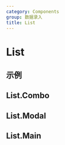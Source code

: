 ```yaml
---
category: Components
group: 数据录入
title: List
---
```


# List

## 示例

<code src="./demos/List.jsx"></code>

## List.Combo

<code src="./demos/Combo/index.jsx"></code>

## List.Modal

<code src="./demos/Modal/index.jsx"></code>

## List.Main

<code src="./demos/Main/index.jsx"></code>
